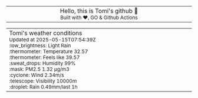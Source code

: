 
<div align="center">
<table>
<tbody>
<td align="center">
<img width="2000" height="0"><br>
Hello, this is Tomi's github 👋<br>
<sup>Built with ❤️, GO & Github Actions</sup><br>
<img width="2000" height="0">
</td>
</tbody>
</table>
</div>
<table>
<tbody>
<td align="left">
<img width="2000" height="0"><br>
Tomi's weather conditions<br>
<sup>Updated at 2025-05-15T07:54:39Z</sup><br>
<sup>:low_brightness: Light Rain</sup><br>
<sup>:thermometer: Temperature 32.57 </sup><br>
<sup>:thermometer: Feels like 39.57</sup><br>
<sup>:sweat_drops: Humidity 99%</sup><br>
<sup>:mask: PM2.5 1.32 μg/m3</sup><br>
<sup>:cyclone: Wind 2.34m/s </sup><br>
<sup>:telescope: Visibility 10000m </sup><br>
<sup>:droplet: Rain 0.49mm/last 1h </sup><br>
<img width="2000" height="0">
</td>
<td align="left">
<img width="2000" height="0"><br>
<br>
<img width="2000" height="0">
</td>
</tbody>
</table>
</div>
    